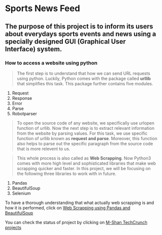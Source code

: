 # Sports News Feed

## The purpose of this project is to inform its users about everydays sports events and news using a specially designed GUI (Graphical User Interface) system.

### How to access a website using python

> The first step is to understand that how we can send URL requests using python. Luckily, Python comes with the package called **urllib** that simplifies this task. This package further contains five modules.
1. Request
1. Response
1. Error
1. Parse
1. Robotparser

> To open the source code of any website, we specifically use urlopen function of urllib. Now the next step is to extract relevant information from the website by parsing values. For this task, we use specific function of urllib known as **request and parse**. Moreover, this function also helps to parse out the specific paragraph from the source code that is more relevent to us. 

> This whole process is also called as **Web Scrapping**. Now Python3 comes with more high level and sophisticated libraries that make web scrapping quicker and faster. In this project, we will be focusing on the following three libraries to work with in future.
1. Pandas
1. BeautifulSoup
1. Selenium

To have a thorough understanding that what actually web scrapping is and how it is performed, click on [Web Scrapping using Pandas and BeautifulSoup](https://www.edureka.co/blog/web-scraping-with-python/)

You can check the status of project by clicking on [M-Shan TechCrunch projects](https://github.com/M-Shan/TechCrunch/projects)